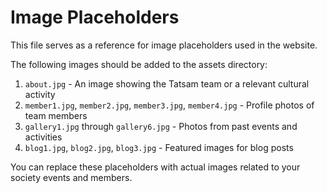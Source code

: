 # Image Placeholders

This file serves as a reference for image placeholders used in the website.

The following images should be added to the assets directory:

1. `about.jpg` - An image showing the Tatsam team or a relevant cultural activity
2. `member1.jpg`, `member2.jpg`, `member3.jpg`, `member4.jpg` - Profile photos of team members
3. `gallery1.jpg` through `gallery6.jpg` - Photos from past events and activities
4. `blog1.jpg`, `blog2.jpg`, `blog3.jpg` - Featured images for blog posts

You can replace these placeholders with actual images related to your society events and members.
